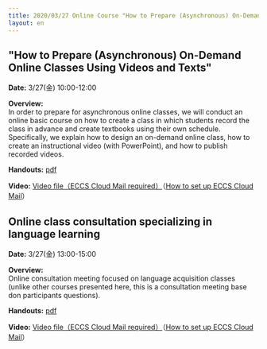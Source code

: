 ```yaml
---
title: 2020/03/27 Online Course "How to Prepare (Asynchronous) On-Demand Online Classes Using Videos and Texts" and "Online Class Consultation Meetings Specializing in Language Learning"
layout: en
---
```


## "How to Prepare (Asynchronous) On-Demand Online Classes Using Videos and Texts"

**Date:** 3/27(金) 10:00-12:00 
  
  
**Overview:**  
In order to prepare for asynchronous online classes, we will conduct an online basic course on how to create a class in which students record the class in advance and create textbooks using their own schedule. Specifically, we explain how to design an on-demand online class, how to create an instructional video (with PowerPoint), and how to publish recorded videos.

**Handouts:** <a href="seminar_ondemand.pdf">pdf</a>  
  
  
**Video:** <a href="https://drive.google.com/open?id=1HsmRHGaQmFfceWLAJA1zYsO2FpVroJrb">Video file（ECCS Cloud Mail required）</a>（<a href="https://hwb.ecc.u-tokyo.ac.jp/wp/literacy/email/initialize/" target="_blank">How to set up ECCS Cloud Mail</a>）  


## Online class consultation specializing in language learning

**Date:** 3/27(金) 13:00-15:00  
  
  
**Overview:**  
Online consultation meeting focused on language acquisition classes (unlike other courses presented here, this is a consultation meeting base don participants questions).  
  
**Handouts:** <a href="talk_language_education.pdf">pdf</a>  

  
**Video:** <a href="https://drive.google.com/open?id=1TANUg4ZmLzWZIK-C17M3I3sU0uvL8gNO">Video file（ECCS Cloud Mail required）</a>（<a href="https://hwb.ecc.u-tokyo.ac.jp/wp/literacy/email/initialize/" target="_blank">How to set up ECCS Cloud Mail</a>）  




